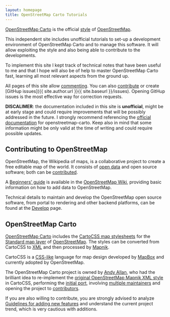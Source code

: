 ```yaml
---
layout: homepage
title: OpenStreetMap Carto Tutorials
---
```

[OpenStreetMap Carto](https://github.com/gravitystorm/openstreetmap-carto) is the official [style](http://wiki.openstreetmap.org/wiki/Stylesheets) of [OpenStreetMap](https://en.wikipedia.org/wiki/OpenStreetMap).

This independent site includes unofficial tutorials to set-up a development environment of OpenStreetMap Carto and to manage this software. It will allow exploiting the style and also being able to contribute to the developments.

To implement this site I kept track of technical notes that have been useful to me and that I hope will also be of help to master OpenStreetMap Carto fast, learning all most relevant aspects from the ground up.

All pages of this site allow [commenting](#disqus_thread). You can also [contribute](how-to-contribute/) or create [GitHup issues]({{ site.author.url }}{{ site.baseurl }}/issues). Opening GitHup issues is the most effective way for correction requests.

**DISCALIMER**: the documentation included in this site is **unofficial**, might be at early stage and could require improvements that will be possibly addressed in the future. I strongly recommend referencing the [official documentation](https://github.com/gravitystorm/openstreetmap-carto#installation) for openstreetmap-carto. Keep also in mind that some information might be only valid at the time of writing and could require possible updates.

## Contributing to OpenStreetMap

OpenStreetMap, the Wikipedia of maps, is a collaborative project to create a free editable map of the world. It consists of [open data](http://wiki.openstreetmap.org/wiki/Contribute_map_data) and open source software; both can be [contributed](http://wiki.openstreetmap.org/wiki/How_to_contribute).

A [Beginners' guide](http://wiki.openstreetmap.org/wiki/Beginners%27_guide) is available in the [OpenStreetMap Wiki](http://wiki.openstreetmap.org), providing basic information on how to add data to OpenStreetMap.

Technical details to maintain and develop the OpenStreetMap open source software, from portal to rendering and other backend platforms, can be found at the [Develop](http://wiki.openstreetmap.org/wiki/Develop) page.

## OpenStreetMap Carto

[OpenStreetMap Carto](https://github.com/gravitystorm/openstreetmap-carto) includes the [CartoCSS map stylesheets](http://wiki.openstreetmap.org/wiki/CartoCSS) for the [Standard map layer](http://wiki.openstreetmap.org/wiki/Standard_tile_layer) of [OpenStreetMap](http://www.openstreetmap.org). The styles can be converted from CartoCSS to [XML](https://github.com/mapnik/mapnik/wiki/XMLConfigReference) and then processed by [Mapnik](http://wiki.openstreetmap.org/wiki/Mapnik).

CartoCSS is a [CSS-like](https://en.wikipedia.org/wiki/Cascading_Style_Sheets) language for map design developed by [MapBox](https://en.wikipedia.org/wiki/Mapbox) and currently adopted by OpenStreetMap.

The OpenStreetMap Carto project is owned by [Andy Allan](https://github.com/gravitystorm), who had the brilliant idea to re-implement the [original OpenStreetMap Mapnik XML style](https://github.com/openstreetmap/mapnik-stylesheets) in CartoCSS, performing the [initial port](https://lists.openstreetmap.org/pipermail/dev/2012-December/026256.html), involving [multiple maintainers](https://github.com/gravitystorm/openstreetmap-carto#maintainers) and opening the project to [contributors](https://github.com/gravitystorm/openstreetmap-carto/graphs/contributors).

If you are also willing to contribute, you are strongly advised to analyze [Guidelines for adding new features](https://github.com/gravitystorm/openstreetmap-carto/issues/1630) and understand the current project trend, which is very cautious with additions.